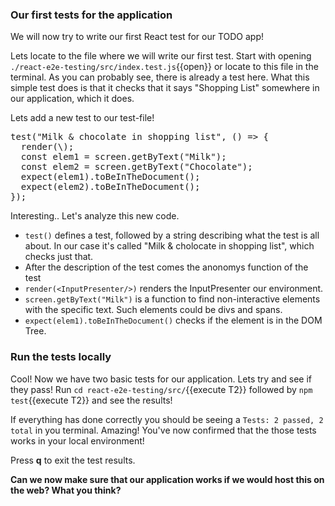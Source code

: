 ### Our first tests for the application

We will now try to write our first React test for our TODO app!

Lets locate to the file where we will write our first test. Start with opening `./react-e2e-testing/src/index.test.js`{{open}} or locate to this file in the terminal.
As you can probably see, there is already a test here. What this simple test does is that it checks that it says "Shopping List" somewhere in our application, which it does.

Lets add a new test to our test-file!

<pre class="file" data-filename="/root/react-e2e-testing/src/index.test.js" data-target="append">
test("Milk & chocolate in shopping list", () => {
  render(\<InputPresenter \/>);
  const elem1 = screen.getByText("Milk");
  const elem2 = screen.getByText("Chocolate");
  expect(elem1).toBeInTheDocument();
  expect(elem2).toBeInTheDocument();
});
</pre>

Interesting.. Let's analyze this new code.

- `test()` defines a test, followed by a string describing what the test is all about. In our case it's called "Milk & cholocate in shopping list", which checks just that.
- After the description of the test comes the anonomys function of the test
- `render(<InputPresenter/>)` renders the InputPresenter our environment.
- `screen.getByText("Milk")` is a function to find non-interactive elements with the specific text. Such elements could be divs and spans.
- `expect(elem1).toBeInTheDocument()` checks if the element is in the DOM Tree.

### Run the tests locally

Cool! Now we have two basic tests for our application. Lets try and see if they pass!
Run `cd react-e2e-testing/src/`{{execute T2}} followed by `npm test`{{execute T2}} and see the results!

If everything has done correctly you should be seeing a `Tests: 2 passed, 2 total` in you terminal. Amazing! You've now confirmed that the those tests works in your local environment!

Press **q** to exit the test results.

**Can we now make sure that our application works if we would host this on the web? What you think?**

